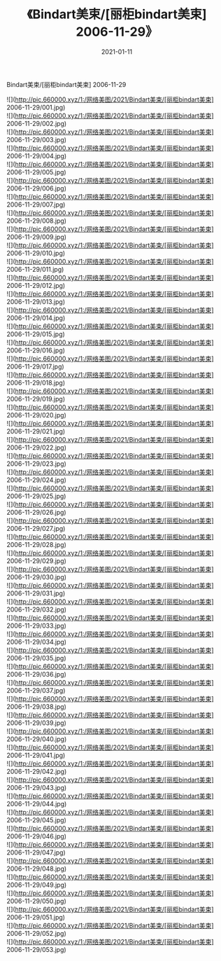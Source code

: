 ﻿---
layout: post
title:  《Bindart美束/[丽柜bindart美束] 2006-11-29》
date:   2021-01-11
img: http://pic.660000.xyz/1:/网络美图/2021/Bindart美束/[丽柜bindart美束] 2006-11-29/000.jpg
categories: [美女, 清纯, 唯美]
---

Bindart美束/[丽柜bindart美束] 2006-11-29

 ![](http://pic.660000.xyz/1:/网络美图/2021/Bindart美束/[丽柜bindart美束] 2006-11-29/001.jpg) <br>![](http://pic.660000.xyz/1:/网络美图/2021/Bindart美束/[丽柜bindart美束] 2006-11-29/002.jpg) <br>![](http://pic.660000.xyz/1:/网络美图/2021/Bindart美束/[丽柜bindart美束] 2006-11-29/003.jpg) <br>![](http://pic.660000.xyz/1:/网络美图/2021/Bindart美束/[丽柜bindart美束] 2006-11-29/004.jpg) <br>![](http://pic.660000.xyz/1:/网络美图/2021/Bindart美束/[丽柜bindart美束] 2006-11-29/005.jpg) <br>![](http://pic.660000.xyz/1:/网络美图/2021/Bindart美束/[丽柜bindart美束] 2006-11-29/006.jpg) <br>![](http://pic.660000.xyz/1:/网络美图/2021/Bindart美束/[丽柜bindart美束] 2006-11-29/007.jpg) <br>![](http://pic.660000.xyz/1:/网络美图/2021/Bindart美束/[丽柜bindart美束] 2006-11-29/008.jpg) <br>![](http://pic.660000.xyz/1:/网络美图/2021/Bindart美束/[丽柜bindart美束] 2006-11-29/009.jpg) <br>![](http://pic.660000.xyz/1:/网络美图/2021/Bindart美束/[丽柜bindart美束] 2006-11-29/010.jpg) <br>![](http://pic.660000.xyz/1:/网络美图/2021/Bindart美束/[丽柜bindart美束] 2006-11-29/011.jpg) <br>![](http://pic.660000.xyz/1:/网络美图/2021/Bindart美束/[丽柜bindart美束] 2006-11-29/012.jpg) <br>![](http://pic.660000.xyz/1:/网络美图/2021/Bindart美束/[丽柜bindart美束] 2006-11-29/013.jpg) <br>![](http://pic.660000.xyz/1:/网络美图/2021/Bindart美束/[丽柜bindart美束] 2006-11-29/014.jpg) <br>![](http://pic.660000.xyz/1:/网络美图/2021/Bindart美束/[丽柜bindart美束] 2006-11-29/015.jpg) <br>![](http://pic.660000.xyz/1:/网络美图/2021/Bindart美束/[丽柜bindart美束] 2006-11-29/016.jpg) <br>![](http://pic.660000.xyz/1:/网络美图/2021/Bindart美束/[丽柜bindart美束] 2006-11-29/017.jpg) <br>![](http://pic.660000.xyz/1:/网络美图/2021/Bindart美束/[丽柜bindart美束] 2006-11-29/018.jpg) <br>![](http://pic.660000.xyz/1:/网络美图/2021/Bindart美束/[丽柜bindart美束] 2006-11-29/019.jpg) <br>![](http://pic.660000.xyz/1:/网络美图/2021/Bindart美束/[丽柜bindart美束] 2006-11-29/020.jpg) <br>![](http://pic.660000.xyz/1:/网络美图/2021/Bindart美束/[丽柜bindart美束] 2006-11-29/021.jpg) <br>![](http://pic.660000.xyz/1:/网络美图/2021/Bindart美束/[丽柜bindart美束] 2006-11-29/022.jpg) <br>![](http://pic.660000.xyz/1:/网络美图/2021/Bindart美束/[丽柜bindart美束] 2006-11-29/023.jpg) <br>![](http://pic.660000.xyz/1:/网络美图/2021/Bindart美束/[丽柜bindart美束] 2006-11-29/024.jpg) <br>![](http://pic.660000.xyz/1:/网络美图/2021/Bindart美束/[丽柜bindart美束] 2006-11-29/025.jpg) <br>![](http://pic.660000.xyz/1:/网络美图/2021/Bindart美束/[丽柜bindart美束] 2006-11-29/026.jpg) <br>![](http://pic.660000.xyz/1:/网络美图/2021/Bindart美束/[丽柜bindart美束] 2006-11-29/027.jpg) <br>![](http://pic.660000.xyz/1:/网络美图/2021/Bindart美束/[丽柜bindart美束] 2006-11-29/028.jpg) <br>![](http://pic.660000.xyz/1:/网络美图/2021/Bindart美束/[丽柜bindart美束] 2006-11-29/029.jpg) <br>![](http://pic.660000.xyz/1:/网络美图/2021/Bindart美束/[丽柜bindart美束] 2006-11-29/030.jpg) <br>![](http://pic.660000.xyz/1:/网络美图/2021/Bindart美束/[丽柜bindart美束] 2006-11-29/031.jpg) <br>![](http://pic.660000.xyz/1:/网络美图/2021/Bindart美束/[丽柜bindart美束] 2006-11-29/032.jpg) <br>![](http://pic.660000.xyz/1:/网络美图/2021/Bindart美束/[丽柜bindart美束] 2006-11-29/033.jpg) <br>![](http://pic.660000.xyz/1:/网络美图/2021/Bindart美束/[丽柜bindart美束] 2006-11-29/034.jpg) <br>![](http://pic.660000.xyz/1:/网络美图/2021/Bindart美束/[丽柜bindart美束] 2006-11-29/035.jpg) <br>![](http://pic.660000.xyz/1:/网络美图/2021/Bindart美束/[丽柜bindart美束] 2006-11-29/036.jpg) <br>![](http://pic.660000.xyz/1:/网络美图/2021/Bindart美束/[丽柜bindart美束] 2006-11-29/037.jpg) <br>![](http://pic.660000.xyz/1:/网络美图/2021/Bindart美束/[丽柜bindart美束] 2006-11-29/038.jpg) <br>![](http://pic.660000.xyz/1:/网络美图/2021/Bindart美束/[丽柜bindart美束] 2006-11-29/039.jpg) <br>![](http://pic.660000.xyz/1:/网络美图/2021/Bindart美束/[丽柜bindart美束] 2006-11-29/040.jpg) <br>![](http://pic.660000.xyz/1:/网络美图/2021/Bindart美束/[丽柜bindart美束] 2006-11-29/041.jpg) <br>![](http://pic.660000.xyz/1:/网络美图/2021/Bindart美束/[丽柜bindart美束] 2006-11-29/042.jpg) <br>![](http://pic.660000.xyz/1:/网络美图/2021/Bindart美束/[丽柜bindart美束] 2006-11-29/043.jpg) <br>![](http://pic.660000.xyz/1:/网络美图/2021/Bindart美束/[丽柜bindart美束] 2006-11-29/044.jpg) <br>![](http://pic.660000.xyz/1:/网络美图/2021/Bindart美束/[丽柜bindart美束] 2006-11-29/045.jpg) <br>![](http://pic.660000.xyz/1:/网络美图/2021/Bindart美束/[丽柜bindart美束] 2006-11-29/046.jpg) <br>![](http://pic.660000.xyz/1:/网络美图/2021/Bindart美束/[丽柜bindart美束] 2006-11-29/047.jpg) <br>![](http://pic.660000.xyz/1:/网络美图/2021/Bindart美束/[丽柜bindart美束] 2006-11-29/048.jpg) <br>![](http://pic.660000.xyz/1:/网络美图/2021/Bindart美束/[丽柜bindart美束] 2006-11-29/049.jpg) <br>![](http://pic.660000.xyz/1:/网络美图/2021/Bindart美束/[丽柜bindart美束] 2006-11-29/050.jpg) <br>![](http://pic.660000.xyz/1:/网络美图/2021/Bindart美束/[丽柜bindart美束] 2006-11-29/051.jpg) <br>![](http://pic.660000.xyz/1:/网络美图/2021/Bindart美束/[丽柜bindart美束] 2006-11-29/052.jpg) <br>![](http://pic.660000.xyz/1:/网络美图/2021/Bindart美束/[丽柜bindart美束] 2006-11-29/053.jpg) <br>
